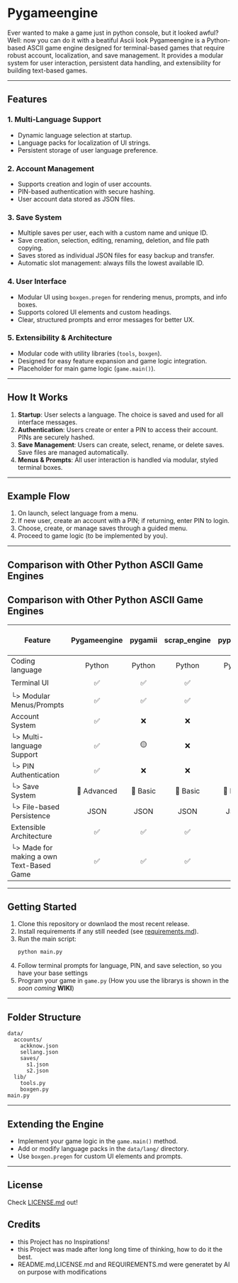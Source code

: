 # Pygameengine
Ever wanted to make a game just in python console, but it looked awful? Well: now you can do it with a beatiful Ascii look
Pygameengine is a Python-based ASCII game engine designed for terminal-based games that require robust account, localization, and save management. It provides a modular system for user interaction, persistent data handling, and extensibility for building text-based games.

---

## Features

### 1. Multi-Language Support
- Dynamic language selection at startup.
- Language packs for localization of UI strings.
- Persistent storage of user language preference.

### 2. Account Management
- Supports creation and login of user accounts.
- PIN-based authentication with secure hashing.
- User account data stored as JSON files.

### 3. Save System
- Multiple saves per user, each with a custom name and unique ID.
- Save creation, selection, editing, renaming, deletion, and file path copying.
- Saves stored as individual JSON files for easy backup and transfer.
- Automatic slot management: always fills the lowest available ID.

### 4. User Interface
- Modular UI using `boxgen.pregen` for rendering menus, prompts, and info boxes.
- Supports colored UI elements and custom headings.
- Clear, structured prompts and error messages for better UX.

### 5. Extensibility & Architecture
- Modular code with utility libraries (`tools`, `boxgen`).
- Designed for easy feature expansion and game logic integration.
- Placeholder for main game logic (`game.main()`).

---

## How It Works

1. **Startup**: User selects a language. The choice is saved and used for all interface messages.
2. **Authentication**: Users create or enter a PIN to access their account. PINs are securely hashed.
3. **Save Management**: Users can create, select, rename, or delete saves. Save files are managed automatically.
4. **Menus & Prompts**: All user interaction is handled via modular, styled terminal boxes.

---

## Example Flow

1. On launch, select language from a menu.
2. If new user, create an account with a PIN; if returning, enter PIN to login.
3. Choose, create, or manage saves through a guided menu.
4. Proceed to game logic (to be implemented by you).

---

## Comparison with Other Python ASCII Game Engines

## Comparison with Other Python ASCII Game Engines
| Feature                                     | Pygameengine | pygamii | scrap_engine | pyplayscii | Bane-Of-Wargs | Asciin.py | AsciiEngine | roguelike-ascii-vs-pygame | Symbole | Meaning |
|---------------------------------------------|:------------:|:-------:|:------------:|:----------:|:-------------:|:---------:|:-----------:|:-------------------------:|:-------:|:-------:|
| Coding language                             | Python       | Python  | Python       | Python     | Python        | Python    | Python      | Python                    | ✅     | Yes |
| Terminal UI                                 | ✅           | ✅      | ✅           | ✅         | ✅            | ✅        | ✅          | ✅                        | 🟡| Kinda/Partial|
| └> Modular Menus/Prompts                    | ✅           | ✅      | ✅           | 🟡         | ✅            | 🟡        | 🟡          | ✅                        | ❌| No |
| Account System                              | ✅           | ❌      | ❌           | ❌         | ❌            | ❌        | ❌          | ❌                        | 🔷| Advanced |
| └> Multi-language Support                   | ✅           | 🟡      | ❌           | ❌         | ❌            | ❌        | ❌          | ❌                        | 🔹| Basic |
| └> PIN Authentication                       | ✅           | ❌      | ❌           | ❌         | ❌            | ❌        | ❌          | ❌                        |
| └> Save System                              | 🔷 Advanced  | 🔹 Basic| 🔹 Basic     | 🔹 Basic   | 🔷 Advanced   | ❌        | ❌          | 🔹 Basic                  |
|    └> File-based Persistence                | JSON         | JSON    | JSON         | JSON       | JSON          | ❌        | ❌          | JSON                      |
| Extensible Architecture                     | ✅           | ✅      | ✅           | ✅         | ✅            | ✅        | ✅          | 🟡                        |
| └> Made for making a own Text-Based Game    | ✅           | ✅      | ✅           | ✅         | ✅            | ✅        | ✅          | Example Only              |


---

## Getting Started

1. Clone this repository or downlaod the most recent release.
2. Install requirements if any still needed (see [requirements.md](requirements.md)).
3. Run the main script:
   ```bash
   python main.py
   ```
4. Follow terminal prompts for language, PIN, and save selection, so you have your base settings
5. Program your game in `game.py` (How you use the librarys is shown in the _soon coming_ **WIKI**)
---

## Folder Structure

```
data/
  accounts/
    ackknow.json
    sellang.json
    saves/
      s1.json
      s2.json
  lib/
    tools.py
    boxgen.py
main.py
```

---

## Extending the Engine

- Implement your game logic in the `game.main()` method.
- Add or modify language packs in the `data/lang/` directory.
- Use `boxgen.pregen` for custom UI elements and prompts.

---

## License

Check [LICENSE.md](LICENSE.md) out!

## Credits

- this Project has no Inspirations!
- this Project was made after long long time of thinking, how to do it the best.
- README.md,LICENSE.md and REQUIREMENTS.md were generatet by AI on purpose with modifications
